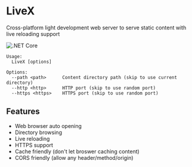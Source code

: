 # LiveX
Cross-platform light development web server to serve static content with live reloading support

![.NET Core](https://github.com/ababik/LiveX/workflows/.NET%20Core/badge.svg)

```
Usage:
  LiveX [options]

Options:
  --path <path>      Content directory path (skip to use current directory)
  --http <http>      HTTP port (skip to use random port)
  --https <https>    HTTPS port (skip to use random port)
```

## Features
- Web browser auto opening
- Directory browsing
- Live reloading
- HTTPS support
- Cache friendly (don't let broswer caching content)
- CORS friendly (allow any header/method/origin)